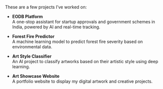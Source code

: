 



These are a few projects I’ve worked on:

- **EODB Platform**  
  A one-stop assistant for startup approvals and government schemes in India, powered by AI and real-time tracking.

- **Forest Fire Predictor**  
  A machine learning model to predict forest fire severity based on environmental data.

-  **Art Style Classifier**  
  An AI project to classify artworks based on their artistic style using deep learning.

-  **Art Showcase Website**  
  A portfolio website to display my digital artwork and creative projects.




